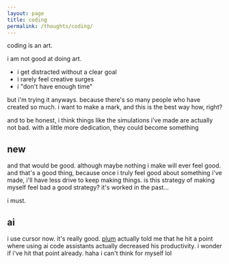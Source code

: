 ```yaml
---
layout: page
title: coding
permalink: /thoughts/coding/
---
```


coding is an art. 

i am not good at doing art.
 - i get distracted without a clear goal
 - i rarely feel creative surges
 - i "don't have enough time"

but i'm trying it anyways. because there's so many people who have created so much. i want to make a mark, and this is the best way how, right?

and to be honest, i think things like the simulations i've made are actually not bad. with a little more dedication, they could become something
     
## new 

and that would be good. although maybe nothing i make will ever feel good. and that's a good thing, because once i truly feel good about something i've made, i'll have less drive to keep making things. is this strategy of making myself feel bad a good strategy? it's worked in the past...

i must.

## ai

i use cursor now. it's really good. [plum](friends/plum) actually told me that he hit a point where using ai code assistants actually decreased his productivity. i wonder if i've hit that point already. haha i can't think for myself lol 
